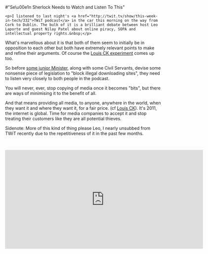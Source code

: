 #"Se\u00e1n Sherlock Needs to Watch and Listen To This"


    <p>I listened to last night's <a href="http://twit.tv/show/this-week-in-tech/332">TWiT podcast</a> in the car this morning on the way from Cork to Dublin. The bulk of it is a brilliant debate between host Leo Laporte and guest Nilay Patel about online piracy, SOPA and intellectual property rights.&nbsp;</p>
<p>What's marvellous about it is that both of them seem to initially be in opposition to each other but both have extremely relevant points to make and refine their arguments. Of course the <a href="http://www.avc.com/a_vc/2011/12/some-thoughts-on-the-louis-ck-experiment.html">Louis CK experiment</a> comes up too.</p>
<p>So before <a href="http://www.irishtimes.com/newspaper/frontpage/2011/1219/1224309259318.html">some junior Minister</a>, along with some Civil Servants, devise some nonsense piece of legislation to "block illegal downloading sites", they need to listen very closely to both people in the podcast.</p>
<p>You will never, ever, stop copying of media once it becomes "bits", but there are ways of minimising it to the benefit of all.</p>
<p>And that means providing all media, to anyone, anywhere in the world, when they want it and where they want it, for a fair price. (cf <a href="https://buy.louisck.net/">Louis CK</a>). It's 2011, the internet is global. Time for media companies to accept it and stop treating their customers like they are all potential thieves.</p>
<p>Sidenote: More of this kind of thing please Leo, I nearly unsubbed from TWiT recently due to the repetitiveness of it in the past few months.</p>
<p>&nbsp;</p>
<p><iframe scrolling="no" marginheight="0" marginwidth="0" src="http://twit.tv/embed/10359" frameborder="0" height="320" width="640"></iframe></p>
  